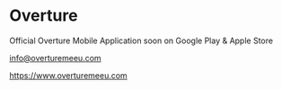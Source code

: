 # Overture
Official Overture Mobile Application soon on Google Play & Apple Store

info@overturemeeu.com	

https://www.overturemeeu.com
